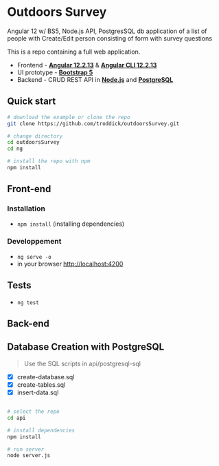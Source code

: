 # Outdoors Survey
Angular 12 w/ BS5, Node.js API, PostgresSQL db application of a list of people with Create/Edit person consisting of form with survey questions 

This is a repo containing a full web application.
* Frontend - [**Angular 12.2.13**](https://github.com/angular/angular/releases) & [**Angular CLI 12.2.13**](https://github.com/angular/angular-cli/releases/)
* UI prototype - [**Bootstrap 5**](https://v5.getbootstrap.com/docs/5.0/getting-started/download/)
* Backend - CRUD REST API in [**Node.js**](https://nodejs.org/en/) and [**PostgreSQL**](https://www.postgresql.org/download/)

## Quick start

````bash
# download the example or clone the repo
git clone https://github.com/troddick/outdoorsSurvey.git

# change directory
cd outdoorsSurvey
cd ng

# install the repo with npm
npm install
````

## Front-end

### Installation
* `npm install` (installing dependencies)

### Developpement
* `ng serve -o`
* in your browser [http://localhost:4200](http://localhost:4200) 


## Tests
* `ng test`


## Back-end

## Database Creation with PostgreSQL 
> Use the SQL scripts in api/postgresql-sql
- [x] create-database.sql
- [x] create-tables.sql
- [x] insert-data.sql

```bash

# select the repo
cd api

# install dependencies
npm install

# run server
node server.js

```
